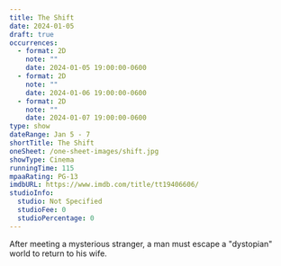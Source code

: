 ```yaml
---
title: The Shift
date: 2024-01-05
draft: true
occurrences:
  - format: 2D
    note: ""
    date: 2024-01-05 19:00:00-0600
  - format: 2D
    note: ""
    date: 2024-01-06 19:00:00-0600
  - format: 2D
    note: ""
    date: 2024-01-07 19:00:00-0600
type: show
dateRange: Jan 5 - 7
shortTitle: The Shift
oneSheet: /one-sheet-images/shift.jpg
showType: Cinema
runningTime: 115
mpaaRating: PG-13
imdbURL: https://www.imdb.com/title/tt19406606/
studioInfo:
  studio: Not Specified
  studioFee: 0
  studioPercentage: 0
---
```

After meeting a mysterious stranger, a man must escape a "dystopian" world to return to his wife.